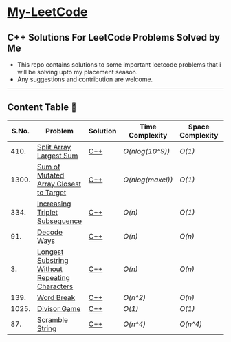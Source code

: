 # [My-LeetCode](https://github.com/jainans/my-LeetCode)
## C++ Solutions For LeetCode Problems Solved by Me
- This repo contains solutions to some important leetcode problems that i will be solving upto my placement season.
- Any suggestions and contribution are welcome.
---
## Content Table 🌟
| S.No. | Problem | Solution | Time Complexity | Space Complexity | Rating | Tags |
| ---- | ---- | ---- | ---- | ---- | ---- | ---- |
| 410. | [Split Array Largest Sum](https://leetcode.com/problems/split-array-largest-sum/) | [C++](https://github.com/jainans/my-LeetCode/blob/main/split-array-largest-sum/split-array-largest-sum.cpp) | _O(nlog(10^9))_ | _O(1)_ | Hard | Binary Search |
| 1300. | [Sum of Mutated Array Closest to Target](https://leetcode.com/problems/sum-of-mutated-array-closest-to-target/) | [C++](https://github.com/jainans/my-LeetCode/blob/main/sum-of-mutated-array-closest-to-target/sum-of-mutated-array-closest-to-target.cpp) | _O(nlog(maxel))_ | _O(1)_ | Medium | Binary Search |
| 334. | [Increasing Triplet Subsequence](https://leetcode.com/problems/increasing-triplet-subsequence/) | [C++](https://github.com/jainans/my-LeetCode/blob/main/increasing-triplet-subsequence/increasing-triplet-subsequence.cpp) | _O(n)_ | _O(1)_ | Medium | Two Pointers |
| 91. | [Decode Ways](https://leetcode.com/problems/decode-ways/) | [C++](https://github.com/jainans/my-LeetCode/blob/main/decode-ways/decode-ways.cpp) | _O(n)_ | _O(n)_ | Medium | DP |
| 3. | [Longest Substring Without Repeating Characters](https://leetcode.com/problems/longest-substring-without-repeating-characters/) | [C++](https://github.com/jainans/my-LeetCode/blob/main/longest-substring-without-repeating-characters/longest-substring-without-repeating-characters.cpp) | _O(n)_ | _O(n)_ | Medium | Hashing |
| 139. | [Word Break](https://leetcode.com/problems/word-break/) | [C++](https://github.com/jainans/my-LeetCode/blob/main/word-break/word-break.cpp) | _O(n^2)_ | _O(n)_ | Medium | DP |
| 1025. | [Divisor Game](https://leetcode.com/problems/divisor-game/) | [C++](https://github.com/jainans/my-LeetCode/blob/main/divisor-game/divisor-game.cpp) | _O(1)_ | _O(1)_ | Easy | DP/Greedy |
| 87. | [ Scramble String](https://leetcode.com/problems/scramble-string/) | [C++](https://github.com/jainans/my-LeetCode/blob/main/scramble-string/scramble-string.cpp) | _O(n^4)_ | _O(n^4)_ | Hard | DP |
